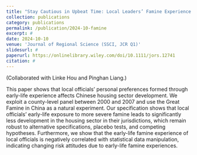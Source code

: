 ```yaml
---
title: "Stay Cautious in Upbeat Time: Local Leaders’ Famine Experience and Development Strategy of Housing Sector in China"
collection: publications
category: publications
permalink: /publication/2024-10-famine
excerpt: #
date: 2024-10-10
venue: 'Journal of Regional Science (SSCI, JCR Q1)'
slidesurl: #
paperurl: https://onlinelibrary.wiley.com/doi/10.1111/jors.12741
citation: #
---
```


(Collaborated with Linke Hou and Pinghan Liang.)

This paper shows that local officials’ personal preferences formed through early-life experience affects Chinese housing sector development. We exploit a county-level panel between 2000 and 2007 and use the Great Famine in China as a natural experiment. Our specification shows that local officials’ early-life exposure to more severe famine leads to significantly less development in the housing sector in their jurisdictions, which remain robust to alternative specifications, placebo tests, and competing hypotheses. Furthermore, we show that the early-life famine experience of local officials is negatively correlated with statistical data manipulation, indicating changing risk attitudes due to early-life famine experiences.
